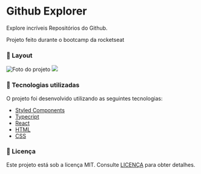 # Github Explorer

<p>Explore incríveis Repositórios do Github.</p>

<p>Projeto feito durante o bootcamp da rocketseat</p>

### :art: Layout

<img src="https://user-images.githubusercontent.com/48372094/101280221-b70b4500-37a6-11eb-9243-fb80f888cda4.jpg" alt="Foto do projeto">

<img src="https://user-images.githubusercontent.com/48372094/101280253-dd30e500-37a6-11eb-9ee5-284fa1c7df21.jpg">


### :rocket: Tecnologias utilizadas

O projeto foi desenvolvido utilizando as seguintes tecnologias:

- [Styled Components](https://styled-components.com/)
- [Typecript](https://www.typescriptlang.org/)
- [React](https://pt-br.reactjs.org/)
- [HTML](https://developer.mozilla.org/pt-BR/docs/Web/HTML)
- [CSS](https://developer.mozilla.org/pt-BR/docs/Web/CSS)


### :memo: Licença

Este projeto está sob a licença MIT. Consulte [LICENÇA](https://github.com/leosantosx/api-do-github/blob/master/LICENSE) para obter detalhes.



